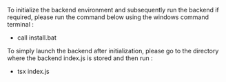 To initialize the backend environment and subsequently run the backend if required, please run the command below using the windows command terminal :
- call install.bat

To simply launch the backend after initialization, 
please go to the directory where the backend index.js is stored 
and then run :   
- tsx index.js 
